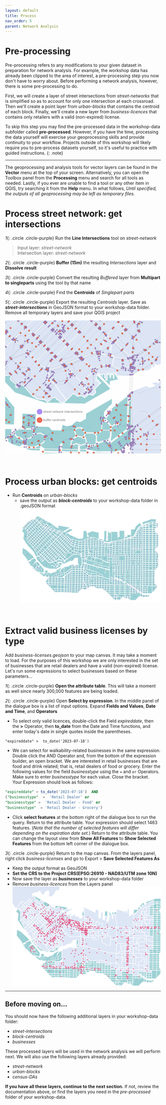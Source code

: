 ```yaml
---
layout: default
title: Process
nav_order: 5
parent: Network Analysis
---
```


# Pre-processing 
Pre-processing refers to any modifications to your given dataset in preparation for network analysis. For example, the workshop data has already been clipped to the area of interest, a pre-processing step you now don't have to worry about. Before performing a network analysis, however, there is some pre-processing to do.     
    
First, we will create a layer of street intersections from *street-networks* that is simplified so as to account for only one intersection at each crossroad. Then we'll create a point layer from *urban-blocks* that contains the centroid of each block. Finally, we'll create a new layer from *business-licences* that contains only retailers with a valid (non-expired) license. 


To skip this step you may find the pre-processed data in the workshop-data subfolder called **pre-processed**. However, if you have the time, processing the data yourself will exercise your geoprocessing skills and provide continuity to your workflow. Projects outside of this workshop will likely require you to pre-process datasets yourself, so it's useful to practice with guided instructions. 
{: .note}

---
The geoprocessing and analysis tools for vector layers can be found in the **Vector** menu at the top of your screen. Alternatively, you can open the Toolbox panel from the **Processing** menu and search for all tools as needed. Lastly, if you ever are unable to find a tool or any other item in QGIS, try searching it from the **Help** menu. In what follows, *Until specified, the outputs of all geoprocessing may be left as temporary files.*

# Process street network: get intersections    
        

*1*{: .circle .circle-purple} Run the **Line Intersections** tool on <i>street-network</i>
  
>Input layer: <i>street-network</i>    
>Intersection layer: *street-network* 

*2*{: .circle .circle-purple} **Buffer (15m)** the resulting <i>Intersections</i> layer and **Dissolve result** 

*3*{: .circle .circle-purple} Convert the resulting <i>Buffered</i> layer from <b>Multipart to singleparts</b> using the tool by that name

*4*{: .circle .circle-purple} Find the <b>Centroids</b> of <i>Singlepart parts</i> 

*5*{: .circle .circle-purple} Export the resulting <i>Centroids</i> layer. Save as ***street-intersections*** in GeoJSON format to your workshop-data folder. Remove all temporary layers and save your QGIS project
<br><br>
![intersections-vs-centroids](./images/intersections-vs-centroids_20230715.jpg)    


    
<br>

# Process urban blocks: get centroids 
    
- Run <b>Centroids</b> on *urban-blocks* 
    * save the output as ***block-centroids*** to your workshop-data folder in .geoJSON format
![block-centroids](./images/block-centroids_20230715.jpg)  
 

<br>

# Extract valid business licenses by type

Add *business-licenses.geojson* to your map canvas. It may take a moment to load. For the purposes of this workshop we are only interested in the set of businesses that are retail dealers and have a valid (non-expired) license. Let's run some expressions to select businesses based on these parameters...    

*1*{: .circle .circle-purple} **Open the attribute table**. This will take a moment as well since nearly 300,000 features are being loaded.

*2*{: .circle .circle-purple} Open <b>Select by expression</b>. In the middle panel of the dialogue box is a list of input options. Expand **Fields and Values**, **Date and Time**, and **Operators**    

* To select only valid licences, double-click the Field *expireddate*, then the **>** Operator, then **to_date** from the Date and Time functions, and enter today's date in single quotes inside the parentheses.    
```
"expireddate" >  to_date('2023-07-18')
```    
* We can select for walkability-related businesses in the same expression. Double click the AND Operator and, from the bottom of the expression builder, an open bracket. We are interested in retail businesses that are food and drink related; that is, retail dealers of food or grocery. Enter the following values for the field *businesstype* using the `=` and `or` Operators. Make sure to enter *businesstype* for each value. Close the bracket.         
Your Expression should look as follows:
```sql
"expireddate" > to_date('2023-07-18')  AND  
("businesstype"  =  'Retail Dealer' or 
"businesstype" =  'Retail Dealer - Food' or  
"businesstype"  = 'Retail Dealer - Grocery')
```
* Click **select features** at the bottom right of the dialogue box to run the query. Return to the attribute table. Your expression should select 1463 features. (*Note that the number of selected features will differ depending on the expiration date set.*) Return to the attribute table. You can change the layout view from **Show All Features** to **Show Selected Features** from the bottom left corner of the dialogue box.    

*3*{: .circle .circle-purple} Return to the map canvas. From the layers panel, right click *business-licenses* and go to Export > **Save Selected Features As**
- Keep the output format as GeoJSON
- **Set the CRS to the Project CRS(EPSG:26910 - NAD83/UTM zone 10N)**
- Now save the layer as ***businesses*** to your workshop-data folder
- Remove *business-licences* from the Layers panel
![selected-businesses](./images/selected-businesses_20230715.jpg)


--- 
## Before moving on... 
You should now have the following additional layers in your workshop-data folder:

- *street-intersections*
- *block-centroids*
- *businesses*

These processed layers will be used in the network analysis we will perform next. We will also use the following layers already provided: 

- *street-network*
- *urban-blocks*
- *census-DAs*

**If you have all these layers, continue to the next section.** If not, review the documentation above, or find the layers you need in the *pre-processed* folder of your workshop-data. 
